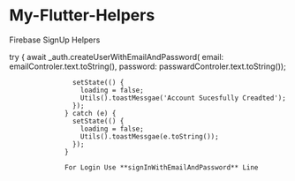 # My-Flutter-Helpers

Firebase SignUp Helpers

  try {
                    await _auth.createUserWithEmailAndPassword(
                        email: emailControler.text.toString(),
                        password: passwardControler.text.toString());

                    setState(() {
                      loading = false;
                      Utils().toastMessgae('Account Sucesfully Creadted');
                    });
                  } catch (e) {
                    setState(() {
                      loading = false;
                      Utils().toastMessgae(e.toString());
                    });
                  }

                  For Login Use **signInWithEmailAndPassword** Line
